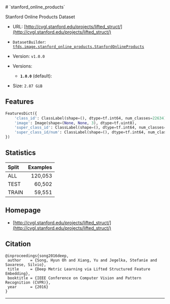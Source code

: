 <div itemscope itemtype="http://schema.org/Dataset">
  <div itemscope itemprop="includedInDataCatalog" itemtype="http://schema.org/DataCatalog">
    <meta itemprop="name" content="TensorFlow Datasets" />
  </div>
  <meta itemprop="name" content="stanford_online_products" />
  <meta itemprop="description" content="Stanford Online Products Dataset&#10;&#10;To use this dataset:&#10;&#10;```python&#10;import tensorflow_datasets as tfds&#10;&#10;ds = tfds.load(&#x27;stanford_online_products&#x27;, split=&#x27;train&#x27;)&#10;for ex in ds.take(4):&#10;  print(ex)&#10;```&#10;&#10;See [the guide](https://www.tensorflow.org/datasets/overview) for more&#10;informations on [tensorflow_datasets](https://www.tensorflow.org/datasets).&#10;&#10;" />
  <meta itemprop="url" content="https://www.tensorflow.org/datasets/catalog/stanford_online_products" />
  <meta itemprop="sameAs" content="http://cvgl.stanford.edu/projects/lifted_struct/" />
  <meta itemprop="citation" content="@inproceedings{song2016deep,&#10; author    = {Song, Hyun Oh and Xiang, Yu and Jegelka, Stefanie and Savarese, Silvio},&#10; title     = {Deep Metric Learning via Lifted Structured Feature Embedding},&#10; booktitle = {IEEE Conference on Computer Vision and Pattern Recognition (CVPR)},&#10; year      = {2016}&#10;}&#10;" />
</div>
# `stanford_online_products`

Stanford Online Products Dataset

*   URL:
    [http://cvgl.stanford.edu/projects/lifted_struct/](http://cvgl.stanford.edu/projects/lifted_struct/)
*   `DatasetBuilder`:
    [`tfds.image.stanford_online_products.StanfordOnlineProducts`](https://github.com/tensorflow/datasets/tree/master/tensorflow_datasets/image/stanford_online_products.py)
*   Version: `v1.0.0`
*   Versions:

    *   **`1.0.0`** (default):

*   Size: `2.87 GiB`

## Features
```python
FeaturesDict({
    'class_id': ClassLabel(shape=(), dtype=tf.int64, num_classes=22634),
    'image': Image(shape=(None, None, 3), dtype=tf.uint8),
    'super_class_id': ClassLabel(shape=(), dtype=tf.int64, num_classes=12),
    'super_class_id/num': ClassLabel(shape=(), dtype=tf.int64, num_classes=12),
})
```

## Statistics

Split | Examples
:---- | -------:
ALL   | 120,053
TEST  | 60,502
TRAIN | 59,551

## Homepage

*   [http://cvgl.stanford.edu/projects/lifted_struct/](http://cvgl.stanford.edu/projects/lifted_struct/)

## Citation
```
@inproceedings{song2016deep,
 author    = {Song, Hyun Oh and Xiang, Yu and Jegelka, Stefanie and Savarese, Silvio},
 title     = {Deep Metric Learning via Lifted Structured Feature Embedding},
 booktitle = {IEEE Conference on Computer Vision and Pattern Recognition (CVPR)},
 year      = {2016}
}
```

--------------------------------------------------------------------------------
